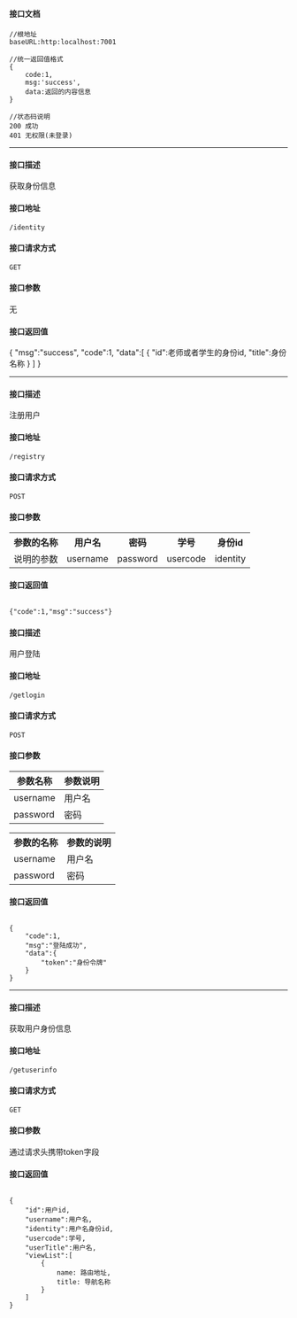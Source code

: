 #### 接口文档
```
//根地址
baseURL:http:localhost:7001

//统一返回值格式
{
    code:1,
    msg:'success',
    data:返回的内容信息
}

//状态码说明
200 成功
401 无权限(未登录)
```

------

#### 接口描述

获取身份信息

#### 接口地址

```
/identity
```

#### 接口请求方式

```
GET
```

#### 接口参数

无

#### 接口返回值

{
    "msg":"success",
    "code":1,
    "data":[
        {
            "id":老师或者学生的身份id,
            "title":身份名称
        }
    ]
}


----


#### 接口描述

注册用户

#### 接口地址

```
/registry
```

#### 接口请求方式

```
POST
```

#### 接口参数
<table>
	<tr>
	    <th>参数的名称</th>
	    <th >用户名</th>
	    <th>密码</th>
        <th>学号</th>
	    <th>身份id</th>
	</tr>
	<tr>
        <td>说明的参数</td>
	    <td>username</td>
	    <td>password</td>
        <td>usercode</td>
	    <td>identity</td>
	</tr>
</table>

#### 接口返回值

```

{"code":1,"msg":"success"}

```


#### 接口描述

用户登陆

#### 接口地址

```
/getlogin
```

#### 接口请求方式

```
POST
```

#### 接口参数

参数名称| 参数说明
---|---
 username|用户名
 password|密码
 <table>
	<tr>
	    <th>参数的名称</th>
	    <th>参数的说明</th>
	</tr>
	<tr>
        <td>username</td>
	    <td>用户名</td>
	</tr>
    <tr>
        <td>password</td>
	    <td>密码</td>
	</tr>
</table>


#### 接口返回值

```

{
    "code":1,
    "msg":"登陆成功",
    "data":{
        "token":"身份令牌"
    }
}

```

----


#### 接口描述

获取用户身份信息

#### 接口地址

```
/getuserinfo
```

#### 接口请求方式

```
GET
```

#### 接口参数

通过请求头携带token字段


#### 接口返回值

```

{
    "id":用户id,
    "username":用户名,
    "identity":用户名身份id,
    "usercode":学号,
    "userTitle":用户名,
    "viewList":[
        {
            name: 路由地址,
            title: 导航名称
        }
    ]
}

```